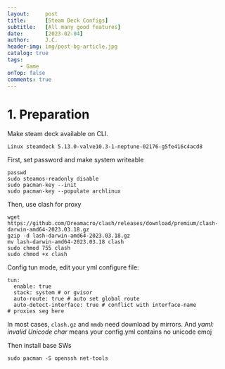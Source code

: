 ```yaml
---
layout:     post
title:      [Steam Deck Configs]
subtitle:   [All many good features]
date:       [2023-02-04]
author:     J.C.
header-img: img/post-bg-article.jpg
catalog: true
tags:
    - Game
onTop: false
comments: true
---
```


# 1. Preparation

Make steam deck available on CLI.

`Linux steamdeck 5.13.0-valve10.3-1-neptune-02176-g5fe416c4acd8`

First, set password and make system writeable

```shell
passwd
sudo steamos-readonly disable 
sudo pacman-key --init 
sudo pacman-key --populate archlinux
```

Then, use clash for proxy

```shell
wget https://github.com/Dreamacro/clash/releases/download/premium/clash-darwin-amd64-2023.03.18.gz
gzip -d lash-darwin-amd64-2023.03.18.gz
mv lash-darwin-amd64-2023.03.18 clash
sudo chmod 755 clash
sudo chmod +x clash
```

Config tun mode, edit your yml configure file:

```text
tun:
  enable: true
  stack: system # or gvisor
  auto-route: true # auto set global route
  auto-detect-interface: true # conflict with interface-name
# proxies seg here
```

In most cases, `clash.gz` and `mmdb` need download by mirrors. And *yaml: invalid Unicode char* means your config.yml contains no unicode emoj

Then install base SWs

```shell
sudo pacman -S openssh net-tools
```
